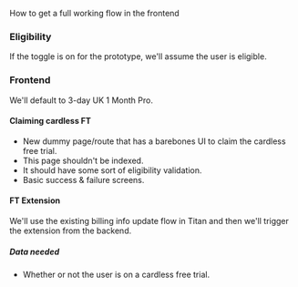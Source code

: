 How to get a full working flow in the frontend
### Eligibility
If the toggle is on for the prototype, we'll assume the user is eligible.
### Frontend
We'll default to 3-day UK 1 Month Pro.
#### Claiming cardless FT
- New dummy page/route that has a barebones UI to claim the cardless free trial.
- This page shouldn't be indexed.
- It should have some sort of eligibility validation.
- Basic success & failure screens.
#### FT Extension
We'll use the existing billing info update flow in Titan and then we'll trigger the extension from the backend.
##### Data needed
- Whether or not the user is on a cardless free trial.